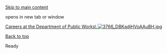[Skip to main content](https://www.pittsburghpa.gov/Business-Development/Public-Works/Public-Works-Slider/Careers-at-the-Department-of-Public-Works#main-content)

opens in new tab or window

[Careers at the Department of Public Works\\
![3766_DBKadjHVoAAuBH.jpg](https://www.pittsburghpa.gov/files/assets/city/v/1/dpw/images/3766_dbkadjhvoaaubh.jpg)](https://www.governmentjobs.com/careers/Pittsburgh?department[0]=Public%20Works&sort=PositionTitle%7CAscending)

[Back to top](https://www.pittsburghpa.gov/Business-Development/Public-Works/Public-Works-Slider/Careers-at-the-Department-of-Public-Works#body-top)

Ready
